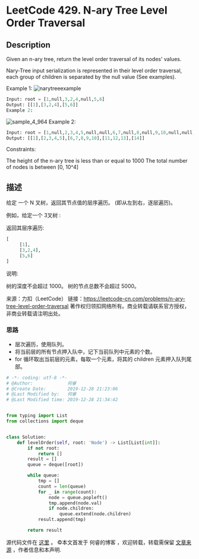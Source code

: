 # LeetCode 429. N-ary Tree Level Order Traversal

## Description

Given an n-ary tree, return the level order traversal of its nodes' values.

Nary-Tree input serialization is represented in their level order traversal, each group of children is separated by the null value (See examples).

Example 1:
![narytreeexample](https://assets.leetcode.com/uploads/2018/10/12/narytreeexample.png)

```py
Input: root = [1,null,3,2,4,null,5,6]
Output: [[1],[3,2,4],[5,6]]
Example 2:
```
![sample_4_964](https://assets.leetcode.com/uploads/2019/11/08/sample_4_964.png)
Example 2:

```py
Input: root = [1,null,2,3,4,5,null,null,6,7,null,8,null,9,10,null,null,11,null,12,null,13,null,null,14]
Output: [[1],[2,3,4,5],[6,7,8,9,10],[11,12,13],[14]]
```

Constraints:

The height of the n-ary tree is less than or equal to 1000
The total number of nodes is between [0, 10^4]

## 描述

给定
一个 N 叉树，返回其节点值的层序遍历。 (即从左到右，逐层遍历)。

例如，给定一个 3叉树 :


返回其层序遍历:

```py
[
     [1],
     [3,2,4],
     [5,6]
]
```

说明:

树的深度不会超过 1000。
树的节点总数不会超过 5000。

来源：力扣（LeetCode）
链接：https://leetcode-cn.com/problems/n-ary-tree-level-order-traversal
著作权归领扣网络所有。商业转载请联系官方授权，非商业转载请注明出处。

### 思路

* 层次遍历，使用队列。
* 将当前层的所有节点押入队中，记下当前队列中元素的个数。
* for 循环取出当前层的元素，每取一个元素，将其的 children 元素押入队列尾部。

```py
# -*- coding: utf-8 -*-
# @Author:             何睿
# @Create Date:        2019-12-28 21:23:06
# @Last Modified by:   何睿
# @Last Modified time: 2019-12-28 21:34:42


from typing import List
from collections import deque


class Solution:
    def levelOrder(self, root: 'Node') -> List[List[int]]:
        if not root:
            return []
        result = []
        queue = deque([root])

        while queue:
            tmp = []
            count = len(queue)
            for _ in range(count):
                node = queue.popleft()
                tmp.append(node.val)
                if node.children:
                    queue.extend(node.children)
            result.append(tmp)

        return result

```
源代码文件在 [这里](https://github.com/ruicore/Algorithm/blob/master/LeetCode/2019-12-28-429-N-ary-Tree-Level-Order-Traversal.py) 。
©本文首发于 何睿的博客 ，欢迎转载，转载需保留 [文章来源](https://ruicore.cn/leetcode-429-n-ary-tree-level-order-traversal/) ，作者信息和本声明.
